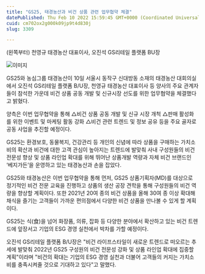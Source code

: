```yaml
---
title: "GS25, 태경농산과 비건 상품 관련 업무협약 체결"
datePublished: Thu Feb 10 2022 15:59:45 GMT+0000 (Coordinated Universal Time)
cuid: cm702ox2g000k09jp9t4d830j
slug: 3309

---
```



(왼쪽부터) 천영규 태경농산 대표이사, 오진석 GS리테일 플랫폼 BU장

![이미지](https://cdn.hashnode.com/res/hashnode/image/upload/v1739253606551/5f3879a1-15ad-44ad-90f3-da89a68f713a.jpeg)

GS25와 농심그룹 태경농산이 10일 서울시 동작구 신대방동 소재의 태경농산 대회의실에서 오진석 GS리테일 플랫폼 B/U장, 천영규 태경농산 대표이사 등 양사의 주요 관계자들이 참석한 가운데 비건 상품 공동 개발 및 신규시장 선도를 위한 업무협약을 체결했다고 밝혔다.

양측은 이번 업무협약을 통해 △비건 상품 공동 개발 및 신규 시장 개척 △판매 활성화를 위한 이벤트 및 마케팅 활동 강화 △비건 관련 트렌드 및 정보 공유 등을 주요 골자로 공동 사업을 추진할 예정이다.

GS25는 환경보호, 동물복지, 건강관리 등 개인의 신념에 따라 상품을 구매하는 가치소비의 확산과 비건에 대한 고객 관심이 높아지는 트렌드에 발맞춰 사내 구성원들의 비건 전문성 향상 및 상품 라인업 확대를 위해 뛰어난 상품개발 역량과 자체 비건 브랜드인 ‘베지가든’을 운영하고 있는 태경농산과 손을 잡았다.

GS25와 태경농산은 이번 업무협약을 통해 먼저, GS25 상품기획자(MD)를 대상으로 정기적인 비건 전문 교육을 진행하고 상품의 생산 공장 견학을 통해 구성원들의 비건 역량을 향상할 계획이다. 또한 2021년 20여 종의 비건 상품을 올해 30여 종 이상 확대해 채식을 즐기는 고객들이 가까운 편의점에서 다양한 비건 상품을 만나볼 수 있게 할 계획이다.

GS25는 식(食)을 넘어 화장품, 의류, 잡화 등 다양한 분야에서 확산하고 있는 비건 트렌드에 앞장서고 기업의 ESG 경영 실천에서 박차를 가할 예정이다.

오진석 GS리테일 플랫폼 B/U장은 "비건 라이프스타일이 새로운 트렌드로 떠오르는 추세에 발맞춰 2022년 GS25 구성원의 비건 전문성 강화 및 상품 라인업 확대에 집중할 계획"이라며 "비건의 확대는 기업의 ESG 경영 실천과 더불어 고객들의 커지는 가치소비를 충족시켜줄 것으로 기대하고 있다"고 말했다.